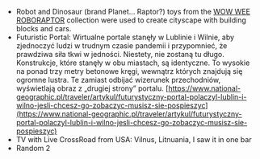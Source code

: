 - Robot and Dinosaur (brand Planet... Raptor?) toys from the [WOW WEE ROBORAPTOR](https://wowwee.com/roboraptor-x) collection were used to create cityscape with building blocks and cars.
- Futuristic Portal: Wirtualne portale stanęły w Lublinie i Wilnie, aby zjednoczyć ludzi w trudnym czasie pandemii i przypomnieć, że prawdziwa siła tkwi w jedności. Niestety, nie zostaną tu długo. Konstrukcje, które stanęły w obu miastach, są identyczne. To wysokie na ponad trzy metry betonowe kręgi, wewnątrz których znajdują się ogromne lustra. Te zamiast odbijać wizerunek przechodniów, wyświetlają obraz z „drugiej strony” portalu. [https://www.national-geographic.pl/traveler/artykul/futurystyczny-portal-polaczyl-lublin-i-wilno-jesli-chcesz-go-zobaczyc-musisz-sie-pospieszyc](https://www.national-geographic.pl/traveler/artykul/futurystyczny-portal-polaczyl-lublin-i-wilno-jesli-chcesz-go-zobaczyc-musisz-sie-pospieszyc)
- TV with Live CrossRoad from USA: Vilnus, Litnuania, I saw it in one bar
- Random 2